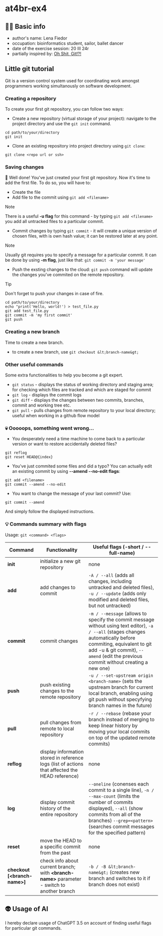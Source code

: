 # at4br-ex4


## :woman_technologist: Basic info
- author's name: Lena Fiedor
- occupation: bioinformatics student, sailor, ballet dancer
- date of the exercise session: 20 III 24r
- partially inspired by: [Oh Shit, Git!?!](https://ohshitgit.com)


## Little git tutorial
Git is a version control system used for coordinating work amongst programmers working simultanously on software development.


### Creating a repository
To create your first git repository, you can follow two ways:
- Create a new repository (virtual storage of your project): navigate to the project directory and use the `git init` command.

```
cd path/to/your/directory
git init
```

- Clone an existing repository into project directory using `git clone`:

```
git clone <repo url or ssh>
```

### Saving changes
:rocket: Well done! You've just created your first git repository. Now it's time to add the first file. To do so, you will have to:
- Create the file
- Add file to the commit using `git add <filename>`
> [!NOTE]
> There is a useful **-u flag** for this command - by typing `git add <filename>` you add all untracked files to a particular commit.

- Commit changes by typing `git commit` - it will create a unique version of chosen files, with is own hash value; it can be restored later at any point.
> [!NOTE]
> Usually git requires you to specify a message for a particular commit. It can be done by using **-m flag**, just like that: `git commit -m 'your message'`

- Push the exsting changes to the cloud: `git push` command will update the changes you've commited on the remote repository.
> [!TIP]
> Don't forget to push your changes in case of fire.

```
cd path/to/your/directory
echo "print('Hello, world!') > test_file.py
git add test_file.py
git commit -m 'my first commit'
git push
```

### Creating a new branch
Time to create a new branch.
- to create a new branch, use `git checkout &lt;branch-name&gt;`

### Other useful commands
Some extra functionalities to help you become a git expert.
- `git status` - displays the status of working directory and staging area; for checking which files are tracked and which are staged for commit
- `git log` - displays the commit logs
- `git diff` - displays the changes between two commits, branches, commit and working tree etc.
- `git pull` - pulls changes from remote repository to your local directory; useful when working in a github flow model

### :skull: Ooooops, something went wrong...
- You desperately need a time machine to come back to a particular version or want to restore accidentally deleted files?

```
git reflog
git reset HEAD@{index}
```
- You've just commited some files and did a typo? You can actually edit an existing commit by using **--amend --no-edit flags**:

```
git add <filename>
git commit --amend --no-edit
```

- You want to change the message of your last commit? Use:

```
git commit --amend
```

And simply follow the displayed instructions.

### :bulb: Commands summary with flags

Usage: `git <command> <flags>`

| Command | Functionality | Useful flags (-short / --full-name) |
| ------- | ------------- | ----- |
| **init** | initialize a new git repository | none |
| **add** | add changes to commit | `-A / --all` (adds all changes, including untracked and deleted files), `-u / --update` (adds only modified and deleted files, but not untracked) |
| **commit** | commit changes | `-m / --message` (allows to specify the commit message without using text editor), `-a / --all` (stages changes automatically before commiting, equivalent to git add -u & git commit), `--amend` (edit the previous commit without creating a new one) |
| **push** | push existing changes to the remote repository | `-u / --set-upstream origin <branch-name>` (sets the upstream branch for current local branch, enabling using git push without specyfying branch names in the future) |
| **pull** | pull changes from remote to local repository | `-r / --rebase` (rebase your branch instead of merging to keep linear history by moving your local commits on top of the updated remote commits) |
| **reflog** | display information stored in reference logs (list of actions that affected the HEAD reference) | none |
| **log** | display commit history of the entire repository | `--oneline` (conenses each commit to a single line), `-n / --max-count` (limits the number of commits displayed), `--all` (show commits from all of the branches) `--grep=<pattern>` (searches commit messages for the specified pattern) |
| **reset** | move the HEAD to a specific commit from the past | none |
| **checkout \[&lt;branch-name&gt;\]** | check info about current branch; with **&lt;branch-name&gt;** parameter - switch to another branch | `-b / -B &lt;branch-name&gt;` (creates new branch and switches to it if branch does not exist) |


## :alien: Usage of AI
I hereby declare usage of ChatGPT 3.5 on account of finding useful flags for particular git commands.
